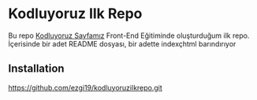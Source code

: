 # Kodluyoruz Ilk Repo

Bu repo [Kodluyoruz Sayfamız](https://www.kodluyoruz.org/) Front-End Eğitiminde oluşturduğum ilk repo. İçerisinde bir adet README dosyası, bir adette indexçhtml barındırıyor 

## Installation 
 
https://github.com/ezgi19/kodluyoruzilkrepo.git